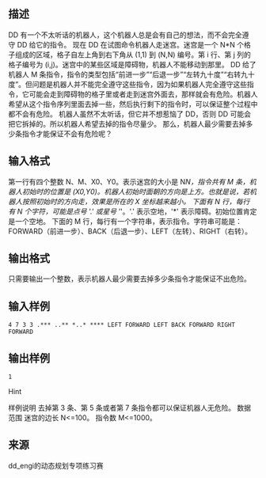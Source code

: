 ## 描述

DD 有一个不太听话的机器人，这个机器人总是会有自己的想法，而不会完全遵守 DD 给它的指令。 现在 DD 在试图命令机器人走迷宫。迷宫是一个 N*N 个格子组成的区域，格子自左上角到右下角从 (1,1) 到 (N,N) 编号。第 i 行、第 j 列的格子编号为 (i,j)。迷宫中的某些区域是障碍物，机器人不能移动到那里。 DD 给了机器人 M 条指令，指令的类型包括“前进一步”“后退一步”“左转九十度”“右转九十度”。但问题是机器人并不能完全遵守这些指令，因为如果机器人完全遵守这些指令，它可能会走到障碍物的格子里或者走到迷宫外面去，那样就会有危险。机器人希望从这个指令序列里面去掉一些，然后执行剩下的指令时，可以保证整个过程中都不会有危险。 机器人虽然不太听话，但它并不想惹恼了 DD，否则 DD 可能会把它拆掉的。所以机器人希望去掉的指令尽量少。 那么，机器人最少需要去掉多少条指令才能保证不会有危险呢？ 

## 输入格式

第一行有四个整数 N、M、X0、Y0。表示迷宫的大小是 N*N，指令共有 M 条，机器人初始时的位置是 (X0,Y0)。机器人初始时面朝的方向是上方。也就是说，若机器人按照初始时的方向走，效果是所在的 X 坐标越来越小。 下面有 N 行，每行有 N 个字符，可能是点号 '.' 或星号 '*'。'.' 表示空地，'*' 表示障碍。初始位置肯定是一个空地。 下面的 M 行，每行有一个字符串，表示指令。字符串可能是：FORWARD（前进一步）、BACK（后退一步）、LEFT（左转）、RIGHT（右转）。 

## 输出格式

只需要输出一个整数，表示机器人最少需要去掉多少条指令才能保证不出危险。 

## 输入样例

```plaintext
4 7 3 3 .*** ..** *..* **** LEFT FORWARD LEFT BACK FORWARD RIGHT FORWARD 
```

## 输出样例

```plaintext
1 
```

Hint

样例说明 去掉第 3 条、第 5 条或者第 7 条指令都可以保证机器人无危险。 数据范围 迷宫的边长 N<=100。 指令数 M<=1000。 

## 来源

dd_engi的动态规划专项练习赛

